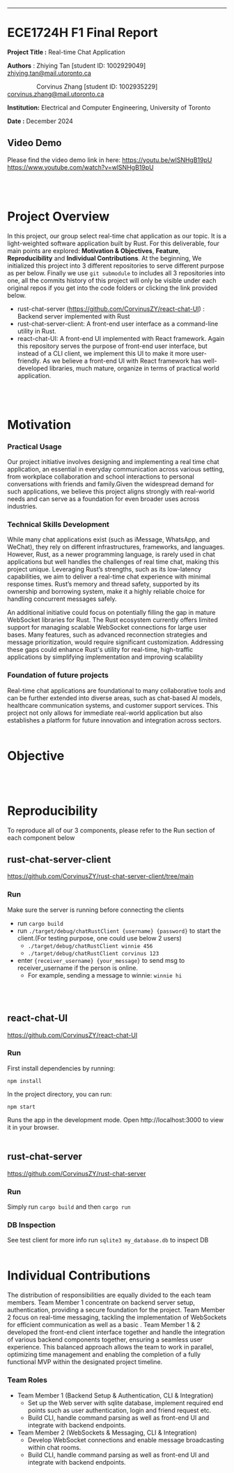 ---
# ECE1724H F1 Final Report



**Project Title :** Real-time Chat Application

**Authors** : Zhiying Tan [student ID: 1002929049] [zhiying.tan@mail.utoronto.ca](mailto:zhiying.tan@mail.utoronto.ca)  

&nbsp;&nbsp;&nbsp;&nbsp;&nbsp;&nbsp;&nbsp;&nbsp;&nbsp;&nbsp;&nbsp;&nbsp;&nbsp;&nbsp;&nbsp;&nbsp;&nbsp;Corvinus Zhang [student ID: 1002935229] [corvinus.zhang@mail.utoronto.ca](mailto:corvinus.zhang@mail.utoronto.ca)

**Institution:** Electrical and Computer Engineering, University of Toronto

**Date :** December 2024

## Video Demo
Please find the video demo link in here:
https://youtu.be/wlSNHgB19pU
https://www.youtube.com/watch?v=wlSNHgB19pU


<br/><br/>                
                                  

# Project Overview
In this project, our group select real-time chat application as our topic. It is a light-weighted software application built by Rust. For this deliverable, four main points are explored: **Motivation & Objectives**, **Feature**, **Reproducibility** and **Individual Contributions**. At the beginning, We initialized this project into  3 different repositories to serve different purpose as per below. Finally we use `git submodule` to includes all 3 repositories into one, all the commits history of this project will only be visible under each original repos if you get into the code folders or clicking the link  provided below. 
* rust-chat-server (https://github.com/CorvinusZY/react-chat-UI) : Backend server implemented with Rust  
* rust-chat-server-client: A front-end user interface as a command-line utility in Rust.
* react-chat-UI: A front-end UI implemented with React framework. Again this repository serves the purpose of front-end user interface, but instead of a CLI client, we implement this UI to make it more user-friendly. As we believe a front-end UI with React framework has well-developed libraries, much mature, organize in terms of practical world application.
  
<br/><br/>



# Motivation

### **Practical Usage**

Our project initiative involves designing and implementing a real time chat application, an essential in everyday communication across various setting, from workplace collaboration and school interactions to personal conversations with friends and family.Given the widespread demand for such applications, we believe this project aligns strongly with real-world needs and can serve as a foundation for even broader uses across industries.

### **Technical Skills Development**

While many chat applications exist (such as iMessage, WhatsApp, and WeChat), they rely on different infrastructures, frameworks, and languages. However, Rust, as a newer programming language, is rarely used in chat applications but well handles the challenges of real time chat, making this project unique. Leveraging Rust’s strengths, such as its low-latency capabilities, we aim to deliver a real-time chat experience with minimal response times. Rust’s memory and thread safety, supported by its ownership and borrowing system, make it a highly reliable choice for handling concurrent messages safely.

An additional initiative could focus on potentially filling the gap in mature WebSocket libraries for Rust. The Rust ecosystem currently offers limited support for managing scalable WebSocket connections for large user bases. Many features, such as advanced reconnection strategies and message prioritization, would require significant customization. Addressing these gaps could enhance Rust's utility for real-time, high-traffic applications by simplifying implementation and improving scalability

### **Foundation of future projects**

Real-time chat applications are foundational to many collaborative tools and can be further extended into diverse areas, such as chat-based AI models, healthcare communication systems, and customer support services. This project not only allows for immediate real-world application but also establishes a platform for future innovation and integration across sectors.
<br/><br/>


# Objective

<br/><br/>

# Reproducibility
To reproduce all of our  3 components, please refer to the Run section of each component below

## rust-chat-server-client
https://github.com/CorvinusZY/rust-chat-server-client/tree/main

### Run
Make sure the server is running before connecting the clients

* run `cargo build`
* run `./target/debug/chatRustClient {username} {password}` to start the client.(For testing purpose, one could use below 2 users)
  *  `./target/debug/chatRustClient winnie 456`
  *  `./target/debug/chatRustClient corvinus 123`
* enter `{receiver_username} {your_message}` to send msg to receiver_username if the person is online.
  * For example, sending a message to winnie: `winnie hi`

<br/><br/>

## react-chat-UI
https://github.com/CorvinusZY/react-chat-UI

### Run

First install dependencies by running:

`npm install`

In the project directory, you can run:

`npm start`

Runs the app in the development mode.
Open http://localhost:3000 to view it in your browser.
<br/><br/>


## rust-chat-server
https://github.com/CorvinusZY/rust-chat-server

### Run

Simply run `cargo build` and then `cargo run`

### DB Inspection

See test client for more info
run `sqlite3 my_database.db` to inspect DB
<br/><br/>




# Individual Contributions

The distribution of responsibilities are equally divided to the each team members. Team Member 1 concentrate on backend server setup, authentication, providing a secure foundation for the project. Team Member 2 focus on real-time messaging, tackling the implementation of WebSockets for efficient communication as well as a basic . Team Member 1 & 2 developed the front-end client interface together and handle the integration of various backend components together, ensuring a seamless user experience. This balanced approach allows the team to work in parallel, optimizing time management and enabling the completion of a fully functional MVP within the designated project timeline.

### Team Roles

- Team Member 1 (Backend Setup & Authentication, CLI & Integration)
    - Set up the Web server with sqlite database, implement required end points such as user authentication, login and friend request etc.
    - Build CLI, handle command parsing as well as  front-end UI and integrate with backend endpoints.
- Team Member 2 (WebSockets & Messaging, CLI & Integration)
    - Develop WebSocket connections and enable message broadcasting within chat rooms.
    - Build CLI, handle command parsing as well as front-end UI and integrate with backend endpoints.

<br/><br/>


